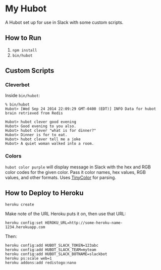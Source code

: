 # My Hubot

A Hubot set up for use in Slack with some custom scripts.

## How to Run

1. `npm install`
1. `bin/hubot`

## Custom Scripts

### Cleverbot

Inside `bin/hubot`:

    % bin/hubot
    Hubot> [Wed Sep 24 2014 22:09:29 GMT-0400 (EDT)] INFO Data for hubot brain retrieved from Redis

    Hubot> hubot clever good evening
    Hubot> Good evening to you also.
    Hubot> hubot clever "what is for dinner?"
    Hubot> Dinner is for to eat.
    Hubot> hubot clever tell me a joke
    Hubot> A quiet woman walked into a room.

### Colors

`hubot color purple` will display message in Slack with the hex and RGB color codes for the given color. Pass it color names, hex values, RGB values, and other formats. Uses [TinyColor](https://github.com/bgrins/TinyColor) for parsing.

## How to Deploy to Heroku

    heroku create

Make note of the URL Heroku puts it on, then use that URL:

    heroku config:set HEROKU_URL=http://some-heroku-name-1234.herokuapp.com

Then:

    heroku config:add HUBOT_SLACK_TOKEN=123abc
    heroku config:add HUBOT_SLACK_TEAM=myteam
    heroku config:add HUBOT_SLACK_BOTNAME=slackbot
    heroku ps:scale web=1
    heroku addons:add redistogo:nano
